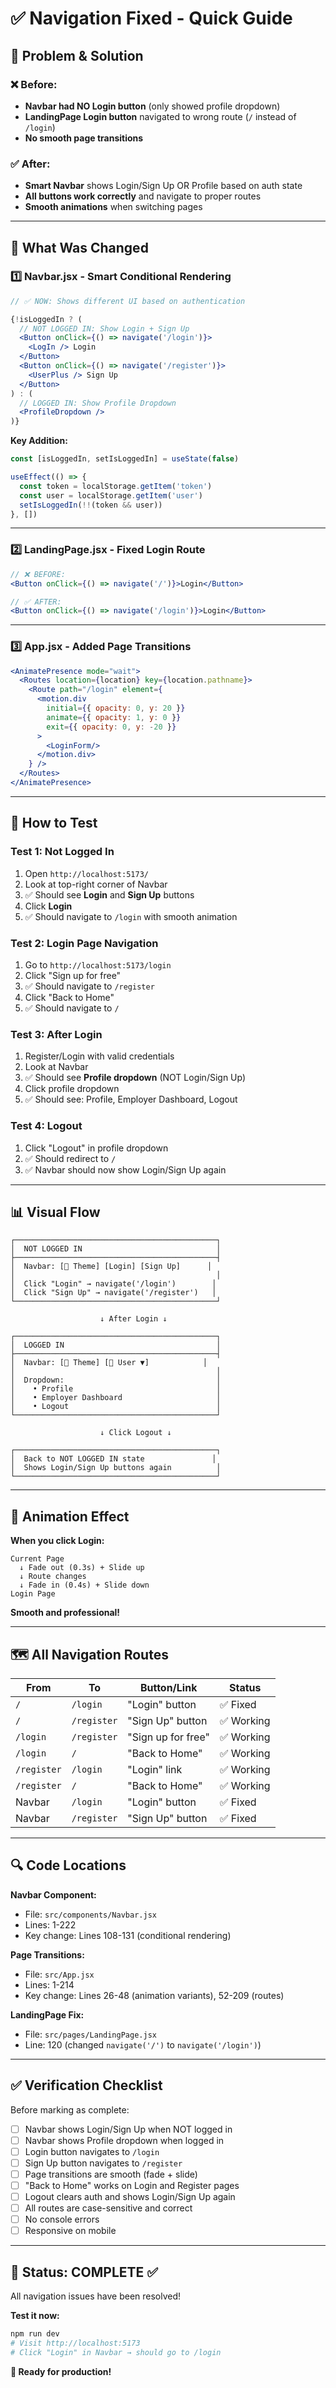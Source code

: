 # ✅ Navigation Fixed - Quick Guide

## 🎯 Problem & Solution

### ❌ Before:
- **Navbar had NO Login button** (only showed profile dropdown)
- **LandingPage Login button** navigated to wrong route (`/` instead of `/login`)
- **No smooth page transitions**

### ✅ After:
- **Smart Navbar** shows Login/Sign Up OR Profile based on auth state
- **All buttons work correctly** and navigate to proper routes
- **Smooth animations** when switching pages

---

## 🔧 What Was Changed

### 1️⃣ Navbar.jsx - Smart Conditional Rendering

```jsx
// ✅ NOW: Shows different UI based on authentication

{!isLoggedIn ? (
  // NOT LOGGED IN: Show Login + Sign Up
  <Button onClick={() => navigate('/login')}>
    <LogIn /> Login
  </Button>
  <Button onClick={() => navigate('/register')}>
    <UserPlus /> Sign Up
  </Button>
) : (
  // LOGGED IN: Show Profile Dropdown
  <ProfileDropdown />
)}
```

**Key Addition:**
```javascript
const [isLoggedIn, setIsLoggedIn] = useState(false)

useEffect(() => {
  const token = localStorage.getItem('token')
  const user = localStorage.getItem('user')
  setIsLoggedIn(!!(token && user))
}, [])
```

---

### 2️⃣ LandingPage.jsx - Fixed Login Route

```jsx
// ❌ BEFORE:
<Button onClick={() => navigate('/')}>Login</Button>

// ✅ AFTER:
<Button onClick={() => navigate('/login')}>Login</Button>
```

---

### 3️⃣ App.jsx - Added Page Transitions

```jsx
<AnimatePresence mode="wait">
  <Routes location={location} key={location.pathname}>
    <Route path="/login" element={
      <motion.div
        initial={{ opacity: 0, y: 20 }}
        animate={{ opacity: 1, y: 0 }}
        exit={{ opacity: 0, y: -20 }}
      >
        <LoginForm/>
      </motion.div>
    } />
  </Routes>
</AnimatePresence>
```

---

## 🧪 How to Test

### Test 1: Not Logged In
1. Open `http://localhost:5173/`
2. Look at top-right corner of Navbar
3. ✅ Should see **Login** and **Sign Up** buttons
4. Click **Login**
5. ✅ Should navigate to `/login` with smooth animation

### Test 2: Login Page Navigation
1. Go to `http://localhost:5173/login`
2. Click "Sign up for free"
3. ✅ Should navigate to `/register`
4. Click "Back to Home"
5. ✅ Should navigate to `/`

### Test 3: After Login
1. Register/Login with valid credentials
2. Look at Navbar
3. ✅ Should see **Profile dropdown** (NOT Login/Sign Up)
4. Click profile dropdown
5. ✅ Should see: Profile, Employer Dashboard, Logout

### Test 4: Logout
1. Click "Logout" in profile dropdown
2. ✅ Should redirect to `/`
3. ✅ Navbar should now show Login/Sign Up again

---

## 📊 Visual Flow

```
┌─────────────────────────────────────────────┐
│  NOT LOGGED IN                              │
├─────────────────────────────────────────────┤
│  Navbar: [🌙 Theme] [Login] [Sign Up]      │
│                                             │
│  Click "Login" → navigate('/login')        │
│  Click "Sign Up" → navigate('/register')   │
└─────────────────────────────────────────────┘

                    ↓ After Login ↓

┌─────────────────────────────────────────────┐
│  LOGGED IN                                  │
├─────────────────────────────────────────────┤
│  Navbar: [🌙 Theme] [👤 User ▼]            │
│                                             │
│  Dropdown:                                  │
│    • Profile                                │
│    • Employer Dashboard                     │
│    • Logout                                 │
└─────────────────────────────────────────────┘

                    ↓ Click Logout ↓

┌─────────────────────────────────────────────┐
│  Back to NOT LOGGED IN state               │
│  Shows Login/Sign Up buttons again          │
└─────────────────────────────────────────────┘
```

---

## 🎨 Animation Effect

**When you click Login:**

```
Current Page
  ↓ Fade out (0.3s) + Slide up
  ↓ Route changes
  ↓ Fade in (0.4s) + Slide down
Login Page
```

**Smooth and professional!**

---

## 🗺️ All Navigation Routes

| From | To | Button/Link | Status |
|------|-----|------------|--------|
| `/` | `/login` | "Login" button | ✅ Fixed |
| `/` | `/register` | "Sign Up" button | ✅ Working |
| `/login` | `/register` | "Sign up for free" | ✅ Working |
| `/login` | `/` | "Back to Home" | ✅ Working |
| `/register` | `/login` | "Login" link | ✅ Working |
| `/register` | `/` | "Back to Home" | ✅ Working |
| Navbar | `/login` | "Login" button | ✅ Fixed |
| Navbar | `/register` | "Sign Up" button | ✅ Fixed |

---

## 🔍 Code Locations

**Navbar Component:**
- File: `src/components/Navbar.jsx`
- Lines: 1-222
- Key change: Lines 108-131 (conditional rendering)

**Page Transitions:**
- File: `src/App.jsx`
- Lines: 1-214
- Key change: Lines 26-48 (animation variants), 52-209 (routes)

**LandingPage Fix:**
- File: `src/pages/LandingPage.jsx`
- Line: 120 (changed `navigate('/')` to `navigate('/login')`)

---

## ✅ Verification Checklist

Before marking as complete:

- [ ] Navbar shows Login/Sign Up when NOT logged in
- [ ] Navbar shows Profile dropdown when logged in
- [ ] Login button navigates to `/login`
- [ ] Sign Up button navigates to `/register`
- [ ] Page transitions are smooth (fade + slide)
- [ ] "Back to Home" works on Login and Register pages
- [ ] Logout clears auth and shows Login/Sign Up again
- [ ] All routes are case-sensitive and correct
- [ ] No console errors
- [ ] Responsive on mobile

---

## 🎉 Status: COMPLETE ✅

All navigation issues have been resolved!

**Test it now:**
```bash
npm run dev
# Visit http://localhost:5173
# Click "Login" in Navbar → should go to /login
```

**🚀 Ready for production!**


